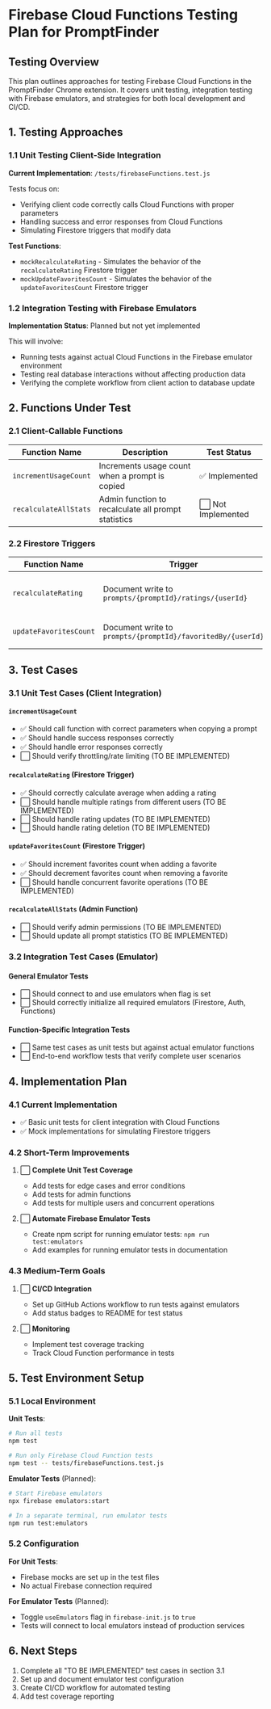 # Firebase Cloud Functions Testing Plan for PromptFinder

## Testing Overview

This plan outlines approaches for testing Firebase Cloud Functions in the PromptFinder Chrome extension. It covers unit testing, integration testing with Firebase emulators, and strategies for both local development and CI/CD.

## 1. Testing Approaches

### 1.1 Unit Testing Client-Side Integration

**Current Implementation**: `/tests/firebaseFunctions.test.js`

Tests focus on:

- Verifying client code correctly calls Cloud Functions with proper parameters
- Handling success and error responses from Cloud Functions
- Simulating Firestore triggers that modify data

**Test Functions**:

- `mockRecalculateRating` - Simulates the behavior of the `recalculateRating` Firestore trigger
- `mockUpdateFavoritesCount` - Simulates the behavior of the `updateFavoritesCount` Firestore trigger

### 1.2 Integration Testing with Firebase Emulators

**Implementation Status**: Planned but not yet implemented

This will involve:

- Running tests against actual Cloud Functions in the Firebase emulator environment
- Testing real database interactions without affecting production data
- Verifying the complete workflow from client action to database update

## 2. Functions Under Test

### 2.1 Client-Callable Functions

| Function Name         | Description                                         | Test Status        |
| --------------------- | --------------------------------------------------- | ------------------ |
| `incrementUsageCount` | Increments usage count when a prompt is copied      | ✅ Implemented     |
| `recalculateAllStats` | Admin function to recalculate all prompt statistics | ⬜ Not Implemented |

### 2.2 Firestore Triggers

| Function Name          | Trigger                                                     | Description                      | Test Status    |
| ---------------------- | ----------------------------------------------------------- | -------------------------------- | -------------- |
| `recalculateRating`    | Document write to `prompts/{promptId}/ratings/{userId}`     | Updates average rating and count | ✅ Implemented |
| `updateFavoritesCount` | Document write to `prompts/{promptId}/favoritedBy/{userId}` | Updates favorites count          | ✅ Implemented |

## 3. Test Cases

### 3.1 Unit Test Cases (Client Integration)

#### `incrementUsageCount`

- ✅ Should call function with correct parameters when copying a prompt
- ✅ Should handle success responses correctly
- ✅ Should handle error responses correctly
- ⬜ Should verify throttling/rate limiting (TO BE IMPLEMENTED)

#### `recalculateRating` (Firestore Trigger)

- ✅ Should correctly calculate average when adding a rating
- ⬜ Should handle multiple ratings from different users (TO BE IMPLEMENTED)
- ⬜ Should handle rating updates (TO BE IMPLEMENTED)
- ⬜ Should handle rating deletion (TO BE IMPLEMENTED)

#### `updateFavoritesCount` (Firestore Trigger)

- ✅ Should increment favorites count when adding a favorite
- ✅ Should decrement favorites count when removing a favorite
- ⬜ Should handle concurrent favorite operations (TO BE IMPLEMENTED)

#### `recalculateAllStats` (Admin Function)

- ⬜ Should verify admin permissions (TO BE IMPLEMENTED)
- ⬜ Should update all prompt statistics (TO BE IMPLEMENTED)

### 3.2 Integration Test Cases (Emulator)

#### General Emulator Tests

- ⬜ Should connect to and use emulators when flag is set
- ⬜ Should correctly initialize all required emulators (Firestore, Auth, Functions)

#### Function-Specific Integration Tests

- ⬜ Same test cases as unit tests but against actual emulator functions
- ⬜ End-to-end workflow tests that verify complete user scenarios

## 4. Implementation Plan

### 4.1 Current Implementation

- ✅ Basic unit tests for client integration with Cloud Functions
- ✅ Mock implementations for simulating Firestore triggers

### 4.2 Short-Term Improvements

1. ⬜ **Complete Unit Test Coverage**

   - Add tests for edge cases and error conditions
   - Add tests for admin functions
   - Add tests for multiple users and concurrent operations

2. ⬜ **Automate Firebase Emulator Tests**
   - Create npm script for running emulator tests: `npm run test:emulators`
   - Add examples for running emulator tests in documentation

### 4.3 Medium-Term Goals

1. ⬜ **CI/CD Integration**

   - Set up GitHub Actions workflow to run tests against emulators
   - Add status badges to README for test status

2. ⬜ **Monitoring**
   - Implement test coverage tracking
   - Track Cloud Function performance in tests

## 5. Test Environment Setup

### 5.1 Local Environment

**Unit Tests**:

```bash
# Run all tests
npm test

# Run only Firebase Cloud Function tests
npm test -- tests/firebaseFunctions.test.js
```

**Emulator Tests** (Planned):

```bash
# Start Firebase emulators
npx firebase emulators:start

# In a separate terminal, run emulator tests
npm run test:emulators
```

### 5.2 Configuration

**For Unit Tests**:

- Firebase mocks are set up in the test files
- No actual Firebase connection required

**For Emulator Tests** (Planned):

- Toggle `useEmulators` flag in `firebase-init.js` to `true`
- Tests will connect to local emulators instead of production services

## 6. Next Steps

1. Complete all "TO BE IMPLEMENTED" test cases in section 3.1
2. Set up and document emulator test configuration
3. Create CI/CD workflow for automated testing
4. Add test coverage reporting

